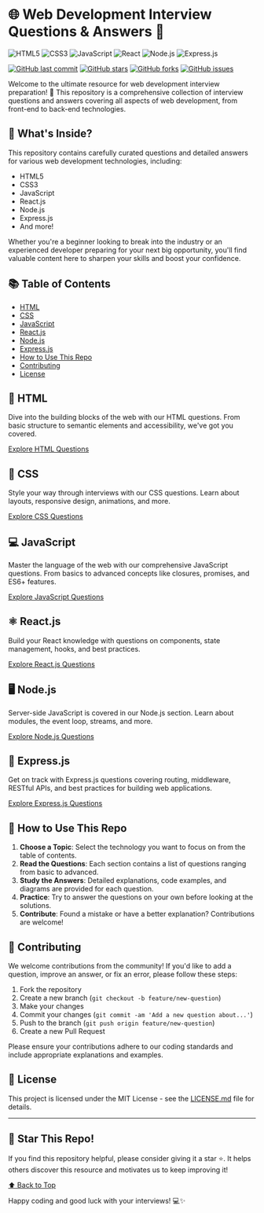 # 🌐 Web Development Interview Questions & Answers 🚀

![HTML5](https://img.shields.io/badge/HTML5-E34F26?style=for-the-badge&logo=html5&logoColor=white)
![CSS3](https://img.shields.io/badge/CSS3-1572B6?style=for-the-badge&logo=css3&logoColor=white)
![JavaScript](https://img.shields.io/badge/JavaScript-F7DF1E?style=for-the-badge&logo=javascript&logoColor=black)
![React](https://img.shields.io/badge/React-20232A?style=for-the-badge&logo=react&logoColor=61DAFB)
![Node.js](https://img.shields.io/badge/Node.js-43853D?style=for-the-badge&logo=node.js&logoColor=white)
![Express.js](https://img.shields.io/badge/Express.js-404D59?style=for-the-badge)

[![GitHub last commit](https://img.shields.io/github/last-commit/wowgeekyboy/Web-Development-Interview)](https://github.com/wowgeekyboy/Web-Development-Interview/commits/main)
[![GitHub stars](https://img.shields.io/github/stars/wowgeekyboy/Web-Development-Interview)](https://github.com/wowgeekyboy/Web-Development-Interview/stargazers)
[![GitHub forks](https://img.shields.io/github/forks/wowgeekyboy/Web-Development-Interview)](https://github.com/wowgeekyboy/Web-Development-Interview/network/members)
[![GitHub issues](https://img.shields.io/github/issues/wowgeekyboy/Web-Development-Interview)](https://github.com/wowgeekyboy/Web-Development-Interview/issues)

Welcome to the ultimate resource for web development interview preparation! 🎉 This repository is a comprehensive collection of interview questions and answers covering all aspects of web development, from front-end to back-end technologies.

## 🌟 What's Inside?

This repository contains carefully curated questions and detailed answers for various web development technologies, including:

- HTML5
- CSS3
- JavaScript
- React.js
- Node.js
- Express.js
- And more!

Whether you're a beginner looking to break into the industry or an experienced developer preparing for your next big opportunity, you'll find valuable content here to sharpen your skills and boost your confidence.

## 📚 Table of Contents

- [HTML](#-html)
- [CSS](#-css)
- [JavaScript](#-javascript)
- [React.js](#-reactjs)
- [Node.js](#-nodejs)
- [Express.js](#-expressjs)
- [How to Use This Repo](#-how-to-use-this-repo)
- [Contributing](#-contributing)
- [License](#-license)

## 🧱 HTML

Dive into the building blocks of the web with our HTML questions. From basic structure to semantic elements and accessibility, we've got you covered.

[Explore HTML Questions](./html/README.md)

## 🎨 CSS

Style your way through interviews with our CSS questions. Learn about layouts, responsive design, animations, and more.

[Explore CSS Questions](./css/README.md)

## 💻 JavaScript

Master the language of the web with our comprehensive JavaScript questions. From basics to advanced concepts like closures, promises, and ES6+ features.

[Explore JavaScript Questions](./javascript/README.md)

## ⚛️ React.js

Build your React knowledge with questions on components, state management, hooks, and best practices.

[Explore React.js Questions](./react/README.md)

## 🖥️ Node.js

Server-side JavaScript is covered in our Node.js section. Learn about modules, the event loop, streams, and more.

[Explore Node.js Questions](./nodejs/README.md)

## 🚂 Express.js

Get on track with Express.js questions covering routing, middleware, RESTful APIs, and best practices for building web applications.

[Explore Express.js Questions](./express/README.md)

## 🚀 How to Use This Repo

1. **Choose a Topic**: Select the technology you want to focus on from the table of contents.
2. **Read the Questions**: Each section contains a list of questions ranging from basic to advanced.
3. **Study the Answers**: Detailed explanations, code examples, and diagrams are provided for each question.
4. **Practice**: Try to answer the questions on your own before looking at the solutions.
5. **Contribute**: Found a mistake or have a better explanation? Contributions are welcome!

## 🤝 Contributing

We welcome contributions from the community! If you'd like to add a question, improve an answer, or fix an error, please follow these steps:

1. Fork the repository
2. Create a new branch (`git checkout -b feature/new-question`)
3. Make your changes
4. Commit your changes (`git commit -am 'Add a new question about...'`)
5. Push to the branch (`git push origin feature/new-question`)
6. Create a new Pull Request

Please ensure your contributions adhere to our coding standards and include appropriate explanations and examples.

## 📄 License

This project is licensed under the MIT License - see the [LICENSE.md](LICENSE.md) file for details.

---

## 🌟 Star This Repo!

If you find this repository helpful, please consider giving it a star ⭐️. It helps others discover this resource and motivates us to keep improving it!

[⬆ Back to Top](#-web-development-interview-questions--answers-)

Happy coding and good luck with your interviews! 💻✨

